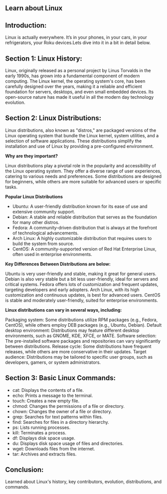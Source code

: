 ## **Learn about Linux**

## **Introduction:**

Linux is actually everywhere. It’s in your phones, in your cars, in your refrigerators, your Roku devices.Lets dive into it in a bit in detail below.

## **Section 1: Linux History:**

Linux, originally released as a personal project by Linus Torvalds in the early 1990s, has grown into a fundamental component of modern computing. The Linux kernel, the operating system's core, has been carefully designed over the years, making it a reliable and efficient foundation for servers, desktops, and even small embedded devices. Its open-source nature has made it useful in all the modern day technology evolution.

## **Section 2: Linux Distributions:**

Linux distributions, also known as "distros," are packaged versions of the Linux operating system that bundle the Linux kernel, system utilities, and a selection of software applications. These distributions simplify the installation and use of Linux by providing a pre-configured environment.

**Why are they important?**

Linux distributions play a pivotal role in the popularity and accessibility of the Linux operating system. They offer a diverse range of user experiences, catering to various needs and preferences. Some distributions are designed for beginners, while others are more suitable for advanced users or specific tasks.

**Popular Linux Distributions**

- Ubuntu: A user-friendly distribution known for its ease of use and extensive community support.
- Debian: A stable and reliable distribution that serves as the foundation for many other distros.
- Fedora: A community-driven distribution that is always at the forefront of technological advancements.
- Arch Linux: A highly customizable distribution that requires users to build the system from source.
- CentOS: A community-supported version of Red Hat Enterprise Linux, often used in enterprise environments.

**Key Differences Between Distributions are below:**

Ubuntu is very user-friendly and stable, making it great for general users. Debian is also very stable but a bit less user-friendly, ideal for servers and critical systems. Fedora offers lots of customization and frequent updates, targeting developers and early adopters. Arch Linux, with its high customization and continuous updates, is best for advanced users. CentOS is stable and moderately user-friendly, suited for enterprise environments.

**Linux distributions can vary in several ways, including:**

Packaging system: Some distributions utilize RPM packages (e.g., Fedora, CentOS), while others employ DEB packages (e.g., Ubuntu, Debian).
Default desktop environment: Distributions may feature different desktop environments, such as GNOME, KDE, XFCE, or MATE.
Software selection: The pre-installed software packages and repositories can vary significantly between distributions.
Release cycle: Some distributions have frequent releases, while others are more conservative in their updates.
Target audience: Distributions may be tailored to specific user groups, such as developers, gamers, or system administrators.

## **Section 3: Basic Linux Commands:**

- cat: Displays the contents of a file.
- echo: Prints a message to the terminal.
- touch: Creates a new empty file.
- chmod: Changes the permissions of a file or directory.
- chown: Changes the owner of a file or directory.
- grep: Searches for text patterns within files.
- find: Searches for files in a directory hierarchy.
- ps: Lists running processes.
- kill: Terminates a process.
- df: Displays disk space usage.
- du: Displays disk space usage of files and directories.
- wget: Downloads files from the internet.
- tar: Archives and extracts files.

## **Conclusion:**

Learned about Linux's history, key contributors, evolution, distributions, and commands.